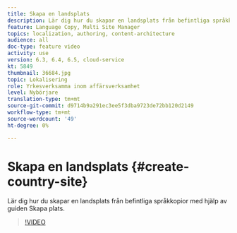 ```yaml
---
title: Skapa en landsplats
description: Lär dig hur du skapar en landsplats från befintliga språkkopior med hjälp av guiden Skapa plats.
feature: Language Copy, Multi Site Manager
topics: localization, authoring, content-architecture
audience: all
doc-type: feature video
activity: use
version: 6.3, 6.4, 6.5, cloud-service
kt: 5849
thumbnail: 36684.jpg
topic: Lokalisering
role: Yrkesverksamma inom affärsverksamhet
level: Nybörjare
translation-type: tm+mt
source-git-commit: d9714b9a291ec3ee5f3dba9723de72bb120d2149
workflow-type: tm+mt
source-wordcount: '49'
ht-degree: 0%

---
```



# Skapa en landsplats {#create-country-site}

Lär dig hur du skapar en landsplats från befintliga språkkopior med hjälp av guiden Skapa plats.

>[!VIDEO](https://video.tv.adobe.com/v/36684?quality=12&learn=on)
